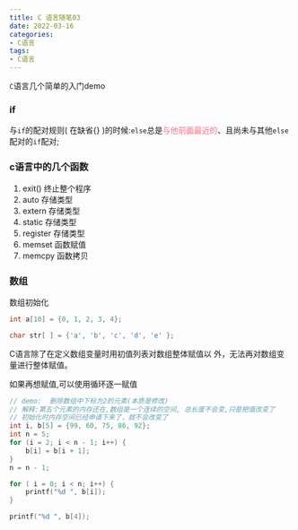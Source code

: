 ```yaml
---
title: C 语言随笔03
date: 2022-03-16
categories: 
- C语言
tags:
- C语言
---
```


`C`语言几个简单的入门demo

<!-- more -->

### if

与`if`的配对规则( 在缺省{} )的时候:`else`总是<span style="color:#ff6b81">与他前面最近的</span>、且尚未与其他`else`配对的`if`配对;

### c语言中的几个函数

1. exit() 终止整个程序
2. auto 存储类型
3. extern 存储类型
4. static 存储类型
5. register 存储类型
6. memset 函数赋值
7. memcpy 函数拷贝

### 数组

数组初始化

```c
int a[10] = {0, 1, 2, 3, 4};

char str[ ] = {'a', 'b', 'c', 'd', 'e' };

```

C语言除了在定义数组变量时用初值列表对数组整体赋值以 外，无法再对数组变量进行整体赋值。

如果再想赋值,可以使用循环逐一赋值

```c
// demo:  删除数组中下标为2的元素(本质是修改)
// 解释:第五个元素的内存还在,数组是一个连续的空间, 总长度不会变,只是把值改变了
// 初始化时内存空间已经申请下来了，就不会改变了
int i, b[5] = {99, 60, 75, 86, 92};
int n = 5;
for (i = 2; i < n - 1; i++) {
    b[i] = b[i + 1];
}
n = n - 1;

for ( i = 0; i < n; i++) {
    printf("%d ", b[i]);
}

printf("%d ", b[4]);
```















